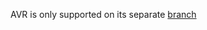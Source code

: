 AVR is only supported on its separate [branch](https://github.com/ArduPilot/ardupilot/tree/master-AVR)
